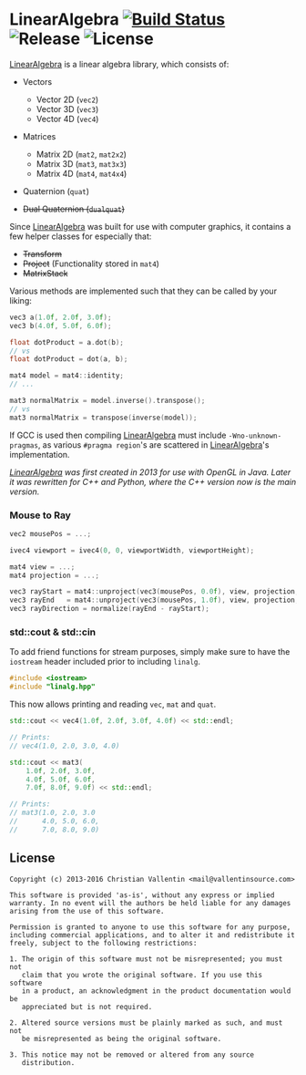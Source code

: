 
# LinearAlgebra [![Build Status][LinearAlgebraBuildStatus]][LinearAlgebraCI] ![Release][LinearAlgebraVersionBadge] ![License][LinearAlgebraLicenseBadge]

[LinearAlgebra][LinearAlgebra] is a linear algebra library, which consists of:

- Vectors
  - Vector 2D (`vec2`)
  - Vector 3D (`vec3`)
  - Vector 4D (`vec4`)

- Matrices
  - Matrix 2D (`mat2`, `mat2x2`)
  - Matrix 3D (`mat3`, `mat3x3`)
  - Matrix 4D (`mat4`, `mat4x4`)

- Quaternion (`quat`)
- ~~Dual Quaternion (`dualquat`)~~


Since [LinearAlgebra][LinearAlgebra] was built for use with computer graphics, it contains
a few helper classes for especially that:

- ~~Transform~~
- ~~Project~~ (Functionality stored in `mat4`)
- ~~MatrixStack~~


Various methods are implemented such that they can be called by your liking:

```cpp
vec3 a(1.0f, 2.0f, 3.0f);
vec3 b(4.0f, 5.0f, 6.0f);

float dotProduct = a.dot(b);
// vs
float dotProduct = dot(a, b);
```

```cpp
mat4 model = mat4::identity;
// ...

mat3 normalMatrix = model.inverse().transpose();
// vs
mat3 normalMatrix = transpose(inverse(model));
```


If GCC is used then compiling [LinearAlgebra][LinearAlgebra] must include `-Wno-unknown-pragmas`,
as various `#pragma region`'s are scattered in [LinearAlgebra][LinearAlgebra]'s implementation.


*[LinearAlgebra][LinearAlgebra] was first created in 2013 for use with OpenGL in Java. Later
it was rewritten for C++ and Python, where the C++ version now is the main version.*


### Mouse to Ray

```cpp
vec2 mousePos = ...;

ivec4 viewport = ivec4(0, 0, viewportWidth, viewportHeight);

mat4 view = ...;
mat4 projection = ...;

vec3 rayStart = mat4::unproject(vec3(mousePos, 0.0f), view, projection, viewport);
vec3 rayEnd   = mat4::unproject(vec3(mousePos, 1.0f), view, projection, viewport);
vec3 rayDirection = normalize(rayEnd - rayStart);
```


### std::cout & std::cin

To add friend functions for stream purposes,
simply make sure to have the `iostream` header
included prior to including `linalg`.

```cpp
#include <iostream>
#include "linalg.hpp"
```

This now allows printing and reading `vec`, `mat` and `quat`.

```cpp
std::cout << vec4(1.0f, 2.0f, 3.0f, 4.0f) << std::endl;

// Prints:
// vec4(1.0, 2.0, 3.0, 4.0)

std::cout << mat3(
	1.0f, 2.0f, 3.0f,
	4.0f, 5.0f, 6.0f,
	7.0f, 8.0f, 9.0f) << std::endl;

// Prints:
// mat3(1.0, 2.0, 3.0
//      4.0, 5.0, 6.0,
//      7.0, 8.0, 9.0)
```


## License

```
Copyright (c) 2013-2016 Christian Vallentin <mail@vallentinsource.com>

This software is provided 'as-is', without any express or implied
warranty. In no event will the authors be held liable for any damages
arising from the use of this software.

Permission is granted to anyone to use this software for any purpose,
including commercial applications, and to alter it and redistribute it
freely, subject to the following restrictions:

1. The origin of this software must not be misrepresented; you must not
   claim that you wrote the original software. If you use this software
   in a product, an acknowledgment in the product documentation would be
   appreciated but is not required.

2. Altered source versions must be plainly marked as such, and must not
   be misrepresented as being the original software.

3. This notice may not be removed or altered from any source
   distribution.
```


[LinearAlgebra]: https://github.com/MrVallentin/LinearAlgebra
[LinearAlgebraLicense]: https://github.com/MrVallentin/LinearAlgebra/blob/master/LICENSE

[LinearAlgebraBuildStatus]: https://drone.io/github.com/MrVallentin/LinearAlgebra/status.png
[LinearAlgebraCI]: https://drone.io/github.com/MrVallentin/LinearAlgebra/latest

[LinearAlgebraVersionBadge]: https://img.shields.io/badge/release-v1.1.17-blue.svg
[LinearAlgebraLicenseBadge]: https://img.shields.io/badge/license-%20free%20to%20use%2C%20share%2C%20modify%20and%20redistribute-blue.svg

[LinearAlgebraIssueTracker]: https://github.com/MrVallentin/LinearAlgebra/issues


[LinearAlgebraWiki]: https://en.wikipedia.org/wiki/Linear_algebra
[LinearMapWiki]: https://en.wikipedia.org/wiki/Linear_map

[LinearInterpolationWiki]: https://en.wikipedia.org/wiki/Linear_interpolation

[GLSL]: https://www.opengl.org/documentation/glsl/
